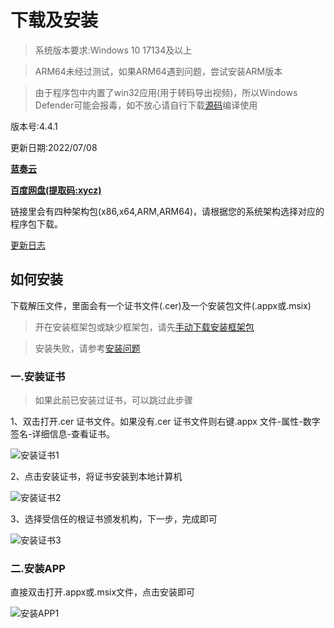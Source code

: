 # 下载及安装

> 系统版本要求:Windows 10 17134及以上

> ARM64未经过测试，如果ARM64遇到问题，尝试安装ARM版本

> 由于程序包中内置了win32应用(用于转码导出视频)，所以Windows Defender可能会报毒，如不放心请自行下载[源码](https://github.com/xiaoyaocz/biliuwp-lite)编译使用

版本号:4.4.1

更新日期:2022/07/08

[**蓝奏云**](https://xiaoyaocz.lanzouv.com/b00vuoc2f)

[**百度网盘(提取码:xycz)**](https://pan.baidu.com/s/1nlnhe8xtGmV0kz-iNjH9HA) 

链接里会有四种架构包(x86,x64,ARM,ARM64)，请根据您的系统架构选择对应的程序包下载。

[更新日志](/docs/change_log.md)


## 如何安装

下载解压文件，里面会有一个证书文件(.cer)及一个安装包文件(.appx或.msix)

> 开在安装框架包或缺少框架包，请先[手动下载安装框架包](https://xiaoyaocz.lanzouh.com/icZQo0267w0d)

> 安装失败，请参考[安装问题](/docs/install_help.md)

### 一.安装证书

> 如果此前已安装过证书，可以跳过此步骤

1、双击打开.cer 证书文件。如果没有.cer 证书文件则右键.appx 文件-属性-数字签名-详细信息-查看证书。

![安装证书1](https://vip2.loli.io/2022/03/15/ZTAc3PyE8HiCsU4.png)

2、点击安装证书，将证书安装到本地计算机

![安装证书2](https://vip1.loli.io/2022/03/15/ZbTvdCXxq1wPth6.png)

3、选择受信任的根证书颁发机构，下一步，完成即可

![安装证书3](https://vip2.loli.io/2022/03/15/W7bDRdOaKlGUhE8.png)

### 二.安装APP

直接双击打开.appx或.msix文件，点击安装即可

![安装APP1](https://vip2.loli.io/2022/03/15/opnKC3IvHtEPZdD.png)